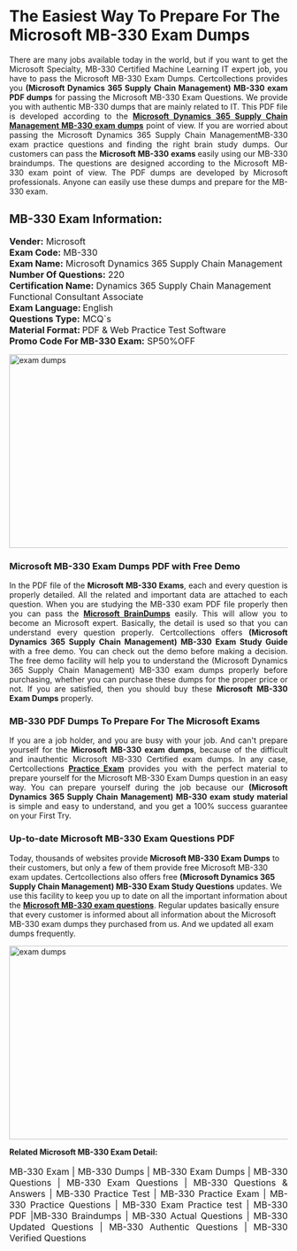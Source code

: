 <h1>The Easiest Way To Prepare For The Microsoft MB-330 Exam Dumps</h1> <p style="text-align:justify">There are many jobs available today in the world, but if you want to get the Microsoft Specialty, MB-330 Certified Machine Learning IT expert job, you have to pass the Microsoft MB-330 Exam Dumps. Certcollections provides you <strong>(Microsoft Dynamics 365 Supply Chain Management) MB-330 exam PDF dumps</strong> for passing the Microsoft MB-330 Exam Questions. We provide you with authentic MB-330 dumps that are mainly related to IT. This PDF file is developed according to the <a href="https://www.certsofficial.com/microsoft/mb-330-questions"><strong>Microsoft Dynamics 365 Supply Chain Management MB-330 exam dumps</strong></a> point of view. If you are worried about passing the Microsoft Dynamics 365 Supply Chain ManagementMB-330 exam practice questions and finding the right brain study dumps. Our customers can pass the <strong>Microsoft MB-330 exams </strong>easily using our MB-330 braindumps. The questions are designed according to the Microsoft MB-330 exam point of view. The PDF dumps are developed by Microsoft professionals. Anyone can easily use these dumps and prepare for the MB-330 exam.</p> <h2><strong>MB-330 Exam Information:</strong></h2> <p><span style="font-size:16px"><strong>Vender:</strong> Microsoft<br /> <strong>Exam Code:</strong> MB-330<br /> <strong>Exam Name:</strong> Microsoft Dynamics 365 Supply Chain Management<br /> <strong>Number Of Questions:</strong> 220<br /> <strong>Certification Name:</strong> Dynamics 365 Supply Chain Management Functional Consultant Associate<br /> <strong>Exam Language: </strong>English<br /> <strong>Questions Type:</strong> MCQ`s<br /> <strong>Material Format: </strong>PDF & Web Practice Test Software<br /> <strong>Promo Code For MB-330 Exam:</strong> SP50%OFF</span></p> <p><a href="https://www.certsofficial.com/microsoft/mb-330-questions" rel="no-follow"><img alt="exam dumps" src="https://www.certcollections.com/uploads/content/certsofficial.jpg" style="height:350px; width:750px" /></a></p> <h3><strong>Microsoft MB-330 Exam Dumps PDF with Free Demo</strong></h3> <p style="text-align:justify">In the PDF file of the <strong>Microsoft MB-330 Exams</strong>, each and every question is properly detailed. All the related and important data are attached to each question. When you are studying the MB-330 exam PDF file properly then you can pass the <a href="https://www.certsofficial.com/microsoft-dumps"><strong>Microsoft BrainDumps</strong></a> easily. This will allow you to become an Microsoft expert. Basically, the detail is used so that you can understand every question properly. Certcollections offers <strong>(Microsoft Dynamics 365 Supply Chain Management) MB-330 Exam Study Guide</strong> with a free demo. You can check out the demo before making a decision. The free demo facility will help you to understand the (Microsoft Dynamics 365 Supply Chain Management) MB-330 exam dumps properly before purchasing, whether you can purchase these dumps for the proper price or not. If you are satisfied, then you should buy these <strong>Microsoft MB-330 Exam Dumps</strong> properly.</p> <h3><strong>MB-330 PDF Dumps To Prepare For The Microsoft Exams</strong></h3> <p style="text-align:justify">If you are a job holder, and you are busy with your job. And can't prepare yourself for the <strong>Microsoft MB-330 exam dumps</strong>, because of the difficult and inauthentic Microsoft MB-330 Certified exam dumps. In any case, Certcollections <strong><a href="https://www.certsofficial.com/">Practice Exam</a></strong> provides you with the perfect material to prepare yourself for the Microsoft MB-330 Exam Dumps question in an easy way. You can prepare yourself during the job because our <strong>(Microsoft Dynamics 365 Supply Chain Management) MB-330 exam study material</strong> is simple and easy to understand, and you get a 100% success guarantee on your First Try.</p> <h3><strong>Up-to-date Microsoft MB-330 Exam Questions PDF</strong></h3> <p>Today, thousands of websites provide <strong>Microsoft MB-330 Exam Dumps</strong> to their customers, but only a few of them provide free Microsoft MB-330 exam updates. Certcollections also offers free <strong>(Microsoft Dynamics 365 Supply Chain Management) MB-330 Exam Study Questions</strong> updates. We use this facility to keep you up to date on all the important information about the <a href="https://www.certsofficial.com/microsoft/mb-330-questions"><strong>Microsoft MB-330 exam questions</strong></a>. Regular updates basically ensure that every customer is informed about all information about the Microsoft MB-330 exam dumps they purchased from us. And we updated all exam dumps frequently.</p> <p><a href="https://www.certsofficial.com/microsoft/mb-330-questions"><img alt="exam dumps " src="https://www.certcollections.com/uploads/content/certsofficial2.jpg" style="height:350px; width:750px" /></a></p> <p style="text-align:justify"><span style="font-size:14px"><strong>Related Microsoft MB-330 Exam Detail:</strong></span><br /> <br /> <span style="font-size:16px">MB-330 Exam | MB-330 Dumps | MB-330 Exam Dumps | MB-330 Questions | MB-330 Exam Questions | MB-330 Questions & Answers | MB-330 Practice Test | MB-330 Practice Exam | MB-330 Practice Questions | MB-330 Exam Practice test | MB-330 PDF |MB-330 Braindumps | MB-330 Actual Questions | MB-330 Updated Questions | MB-330 Authentic Questions | MB-330 Verified Questions</span></p>
